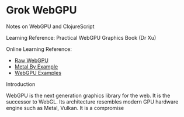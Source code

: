 # Grok WebGPU

Notes on WebGPU and ClojureScript

Learning Reference: Practical WebGPU Graphics Book (Dr Xu)

Online Learning Reference:

- [Raw WebGPU](https://alain.xyz/blog/raw-webgpu)
- [Metal By Example](https://metalbyexample.com/webgpu-part-one/)
- [WebGPU Examples](http://austin-eng.com/webgpu-samples/)

Introduction

WebGPU is the next generation graphics library for the web. It is the successor to WebGL. Its architecture resembles modern GPU hardware engine such as Metal, Vulkan. It is a compromise
